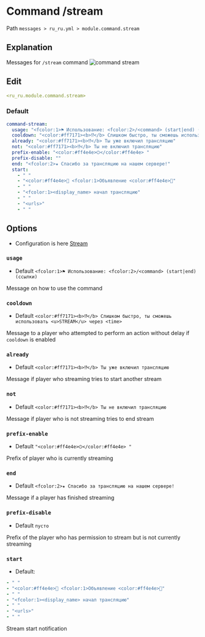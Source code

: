 # Command /stream
Path `messages > ru_ru.yml > module.command.stream`

## Explanation
Messages for `/stream` command
![command stream](/commandstream.png)

## Edit
```yaml
<ru_ru.module.command.stream>
```

### Default
```yaml
command-stream:
  usage: "<fcolor:1>⚑ Использование: <fcolor:2>/<command> (start|end) (ссылки)"
  cooldown: "<color:#ff7171><b>⁉</b> Слишком быстро, ты сможешь использовать <u>STREAM</u> через <time>"
  already: "<color:#ff7171><b>⁉</b> Ты уже включил трансляцию"
  not: "<color:#ff7171><b>⁉</b> Ты не включил трансляцию"
  prefix-enable: "<color:#ff4e4e>⏻</color:#ff4e4e> "
  prefix-disable: ""
  end: "<fcolor:2>★ Спасибо за трансляцию на нашем сервере!"
  start:
    - " "
    - "<color:#ff4e4e>🔔 <fcolor:1>Объявление <color:#ff4e4e>🔔"
    - " "
    - "<fcolor:1><display_name> начал трансляцию"
    - " "
    - "<urls>"
    - " "
```

## Options

- Configuration is here [Stream](/en/config/module/command/command-stream/)

### `usage`
- Default `<fcolor:1>⚑ Использование: <fcolor:2>/<command> (start|end) (ссылки)`

Message on how to use the command

### `cooldown`
- Default `<color:#ff7171><b>⁉</b> Слишком быстро, ты сможешь использовать <u>STREAM</u> через <time>`

Message to a player who attempted to perform an action without delay if `cooldown` is enabled

### `already`
- Default `<color:#ff7171><b>⁉</b> Ты уже включил трансляцию`

Message if player who streaming tries to start another stream

### `not`
- Default `<color:#ff7171><b>⁉</b> Ты не включил трансляцию`

Message if player who is not streaming tries to end stream

### `prefix-enable`
- Default `"<color:#ff4e4e>⏻</color:#ff4e4e> "`

Prefix of player who is currently streaming

### `end`
- Default `<fcolor:2>★ Спасибо за трансляцию на нашем сервере!`

Message if a player has finished streaming

### `prefix-disable`
- Default `пусто`

Prefix of the player who has permission to stream but is not currently streaming

### `start`
- Default:
```yaml
- " "
- "<color:#ff4e4e>🔔 <fcolor:1>Объявление <color:#ff4e4e>🔔"
- " "
- "<fcolor:1><display_name> начал трансляцию"
- " "
- "<urls>"
- " "
```

Stream start notification
